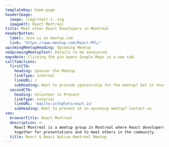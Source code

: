 ```yaml
---
templateKey: home-page
headerImage:
  image: /img/react-1-.svg
  imageAlt: React Montreal
title: Meet other React Developers in Montreal
headerButton:
  label: Join us on meetup.com
  link: 'https://www.meetup.com/React-MTL/'
upcomingMeetupHeading: Upcoming Meetup
noUpcomingMeetupText: Details to be announced.
mapsNote: Clicking the pin opens Google Maps in a new tab.
callToActions:
  firstCTA:
    heading: Sponsor the Meetup
    linkType: internal
    linkURL: /
    subHeading: Want to provide sponsorship for the meetup? Get in touch.
  secondCTA:
    heading: Volunteer to Present
    linkType: external
    linkURL: 'mailto:info@letsreact.io'
    subHeading: Want to present at an upcoming meetup? Contact us.
seo:
  browserTitle: React Montreal
  description: >-
    React Montreal is a meetup group in Montreal where React developers get
    together for presentations and to meet others in the community.
  title: React & React Native Montreal Meetup
---
```


